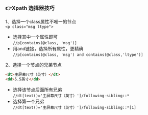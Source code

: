 ### :point_right:Xpath 选择器技巧
1、选择一个class属性不唯一的节点</br>
`<p class="msg ltype">`
- 选择其中一个属性即可
</br>`//p[contains(@class, 'msg')]`
- 用and链接，选择所有属性，更精确
</br>`//p[contains(@class, 'msg') and contains(@class,'ltype')]`

2、选择一个节点的兄弟节点
```markdown
<dt>主屏幕尺寸（英寸）</dt>
<dd>5.5英寸</dd>
```
  - 选择该节点后面所有兄弟
  </br>`//dt[text()='主屏幕尺寸（英寸）']/following-sibling::*`
  - 选择第一个兄弟
  </br>`//dt[text()='主屏幕尺寸（英寸）']/following-sibling::*[1]`
